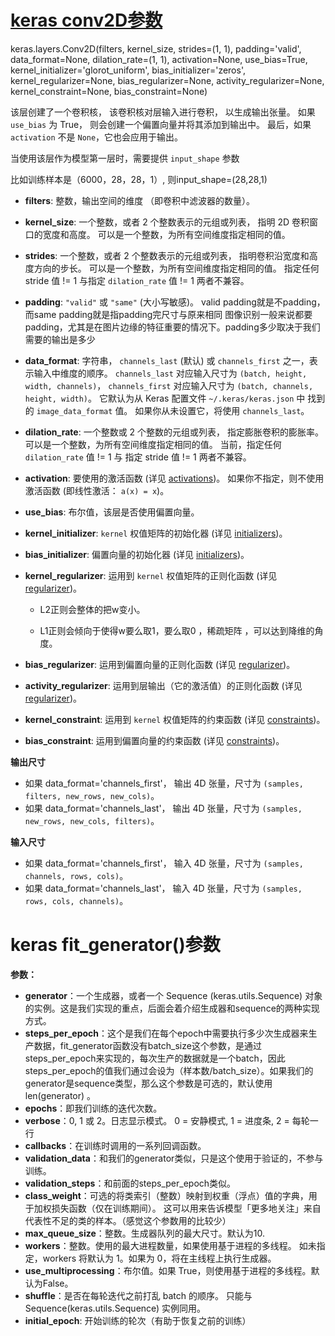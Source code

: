 # [keras conv2D参数](https://www.cnblogs.com/yjybupt/p/11646846.html)

keras.layers.Conv2D(filters, kernel_size, strides=(1, 1), padding='valid', data_format=None, dilation_rate=(1, 1), activation=None, use_bias=True, kernel_initializer='glorot_uniform', bias_initializer='zeros', kernel_regularizer=None, bias_regularizer=None, activity_regularizer=None, kernel_constraint=None, bias_constraint=None)

 

该层创建了一个卷积核， 该卷积核对层输入进行卷积， 以生成输出张量。 如果 `use_bias` 为 True， 则会创建一个偏置向量并将其添加到输出中。 最后，如果 `activation` 不是 `None`，它也会应用于输出。

当使用该层作为模型第一层时，需要提供 `input_shape` 参数

比如训练样本是（6000，28，28，1）, 则input_shape=(28,28,1)

- **filters**: 整数，输出空间的维度 （即卷积中滤波器的数量）。

- **kernel_size**: 一个整数，或者 2 个整数表示的元组或列表， 指明 2D 卷积窗口的宽度和高度。 可以是一个整数，为所有空间维度指定相同的值。

- **strides**: 一个整数，或者 2 个整数表示的元组或列表， 指明卷积沿宽度和高度方向的步长。 可以是一个整数，为所有空间维度指定相同的值。 指定任何 stride 值 != 1 与指定 `dilation_rate` 值 != 1 两者不兼容。

- **padding**: `"valid"` 或 `"same"` (大小写敏感)。  valid padding就是不padding，而same padding就是指padding完尺寸与原来相同
  图像识别一般来说都要padding，尤其是在图片边缘的特征重要的情况下。padding多少取决于我们需要的输出是多少

- **data_format**: 字符串， `channels_last` (默认) 或 `channels_first` 之一，表示输入中维度的顺序。 `channels_last` 对应输入尺寸为 `(batch, height, width, channels)`， `channels_first` 对应输入尺寸为 `(batch, channels, height, width)`。 它默认为从 Keras 配置文件 `~/.keras/keras.json` 中 找到的 `image_data_format` 值。 如果你从未设置它，将使用 `channels_last`。

- **dilation_rate**: 一个整数或 2 个整数的元组或列表， 指定膨胀卷积的膨胀率。 可以是一个整数，为所有空间维度指定相同的值。 当前，指定任何 `dilation_rate` 值 != 1 与 指定 stride 值 != 1 两者不兼容。

- **activation**: 要使用的激活函数 (详见 [activations](https://keras.io/zh/activations/))。 如果你不指定，则不使用激活函数 (即线性激活： `a(x) = x`)。

- **use_bias**: 布尔值，该层是否使用偏置向量。

- **kernel_initializer**: `kernel` 权值矩阵的初始化器 (详见 [initializers](https://keras.io/zh/initializers/))。

- **bias_initializer**: 偏置向量的初始化器 (详见 [initializers](https://keras.io/zh/initializers/))。

- **kernel_regularizer**: 运用到 `kernel` 权值矩阵的正则化函数 (详见 [regularizer](https://keras.io/zh/regularizers/))。

  - L2正则会整体的把w变小。

  - L1正则会倾向于使得w要么取1，要么取0 ，稀疏矩阵 ，可以达到降维的角度。

- **bias_regularizer**: 运用到偏置向量的正则化函数 (详见 [regularizer](https://keras.io/zh/regularizers/))。

- **activity_regularizer**: 运用到层输出（它的激活值）的正则化函数 (详见 [regularizer](https://keras.io/zh/regularizers/))。

- **kernel_constraint**: 运用到 `kernel` 权值矩阵的约束函数 (详见 [constraints](https://keras.io/zh/constraints/))。

- **bias_constraint**: 运用到偏置向量的约束函数 (详见 [constraints](https://keras.io/zh/constraints/))。

**输出尺寸**

- 如果 data_format='channels_first'， 输出 4D 张量，尺寸为 `(samples, filters, new_rows, new_cols)`。
- 如果 data_format='channels_last'， 输出 4D 张量，尺寸为 `(samples, new_rows, new_cols, filters)`。

**输入尺寸**

- 如果 data_format='channels_first'， 输入 4D 张量，尺寸为 `(samples, channels, rows, cols)`。
- 如果 data_format='channels_last'， 输入 4D 张量，尺寸为 `(samples, rows, cols, channels)`。



# keras fit_generator()参数

**参数：**

- **generator**：一个生成器，或者一个 Sequence (keras.utils.Sequence) 对象的实例。这是我们实现的重点，后面会着介绍生成器和sequence的两种实现方式。
- **steps_per_epoch**：这个是我们在每个epoch中需要执行多少次生成器来生产数据，fit_generator函数没有batch_size这个参数，是通过steps_per_epoch来实现的，每次生产的数据就是一个batch，因此steps_per_epoch的值我们通过会设为（样本数/batch_size）。如果我们的generator是sequence类型，那么这个参数是可选的，默认使用len(generator) 。
- **epochs**：即我们训练的迭代次数。
- **verbose**：0, 1 或 2。日志显示模式。 0 = 安静模式, 1 = 进度条, 2 = 每轮一行
- **callbacks**：在训练时调用的一系列回调函数。
- **validation_data**：和我们的generator类似，只是这个使用于验证的，不参与训练。
- **validation_steps**：和前面的steps_per_epoch类似。
- **class_weight**：可选的将类索引（整数）映射到权重（浮点）值的字典，用于加权损失函数（仅在训练期间）。 这可以用来告诉模型「更多地关注」来自代表性不足的类的样本。（感觉这个参数用的比较少）
- **max_queue_size**：整数。生成器队列的最大尺寸。默认为10.
- **workers**：整数。使用的最大进程数量，如果使用基于进程的多线程。 如未指定，workers 将默认为 1。如果为 0，将在主线程上执行生成器。
- **use_multiprocessing**：布尔值。如果 True，则使用基于进程的多线程。默认为False。
- **shuffle**：是否在每轮迭代之前打乱 batch 的顺序。 只能与Sequence(keras.utils.Sequence) 实例同用。
- **initial_epoch**: 开始训练的轮次（有助于恢复之前的训练）